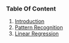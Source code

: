 ### Table Of Content

1. [Introduction](./PatternReocognition.md#introduction-to-pattern-recognition-and-machine-learning-problems)
2. [Pattern Recognition](./PatternReocognition.md)
3. [Linear Regression](./LinearRegressionModel.md)
